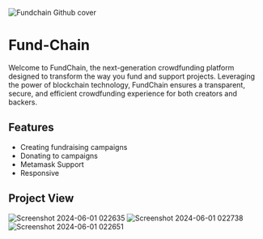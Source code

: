
![Fundchain Github cover](https://github.com/mehrab-shakib/Fund-Chain/assets/152206093/8f99a609-ba70-4fab-bcb2-e48409c883bd)

# Fund-Chain

Welcome to FundChain, the next-generation crowdfunding platform designed to transform the way you fund and support projects. Leveraging the power of blockchain technology, FundChain ensures a transparent, secure, and efficient crowdfunding experience for both creators and backers.


## Features

- Creating fundraising campaigns 
- Donating to campaigns
- Metamask Support 
- Responsive 


## Project View
![Screenshot 2024-06-01 022635](https://github.com/mehrab-shakib/Fund-Chain/assets/152206093/cc404364-dec7-4f0c-8e9e-5e8f84d27796)
![Screenshot 2024-06-01 022738](https://github.com/mehrab-shakib/Fund-Chain/assets/152206093/0a6d094b-865f-400c-bbb8-fd9a071d954f)
![Screenshot 2024-06-01 022651](https://github.com/mehrab-shakib/Fund-Chain/assets/152206093/7475a31f-4324-4619-beae-ea71a5a23c75)


